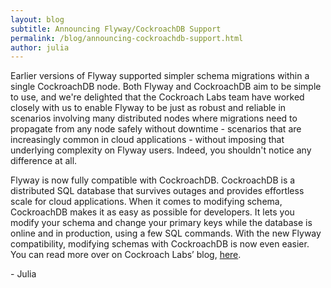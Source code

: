 ```yaml
---
layout: blog
subtitle: Announcing Flyway/CockroachDB Support
permalink: /blog/announcing-cockroachdb-support.html
author: julia
---
```


Earlier versions of Flyway supported simpler schema migrations within a single CockroachDB node. Both Flyway and CockroachDB aim to be 
simple to use, and we're delighted that the Cockroach Labs team have worked closely with us to enable Flyway to be just as robust and
reliable in scenarios involving many distributed nodes where migrations need to propagate from any node safely without downtime - scenarios 
that are increasingly common in cloud applications - without imposing that underlying complexity on Flyway users. Indeed, you shouldn't
notice any difference at all.

Flyway is now fully compatible with CockroachDB. CockroachDB is a distributed SQL database that survives outages and provides effortless scale 
for cloud applications. When it comes to modifying schema, CockroachDB makes it as easy as possible for developers. It lets you modify your 
schema and change your primary keys while the database is online and in production, using a few SQL commands. With the new Flyway compatibility, 
modifying schemas with CockroachDB is now even easier. You can read more over on Cockroach Labs’ blog, 
[here](https://www.cockroachlabs.com/blog/flyway-for-cockroachdb/).

\- Julia